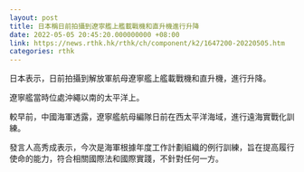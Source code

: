 ```yaml
---
layout: post
title: 日本稱日前拍攝到遼寧艦上艦載戰機和直升機進行升降
date: 2022-05-05 20:45:20.000000000 +08:00
link: https://news.rthk.hk/rthk/ch/component/k2/1647200-20220505.htm
categories: rthk
---
```


日本表示，日前拍攝到解放軍航母遼寧艦上艦載戰機和直升機，進行升降。

遼寧艦當時位處沖繩以南的太平洋上。

較早前，中國海軍透露，遼寧艦航母編隊日前在西太平洋海域，進行遠海實戰化訓練。

發言人高秀成表示，今次是海軍根據年度工作計劃組織的例行訓練，旨在提高履行使命的能力，符合相關國際法和國際實踐，不針對任何一方。
